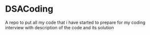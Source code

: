 # DSACoding
A repo to put all my code that i have started to prepare for my coding interview with description of the code and its solution

